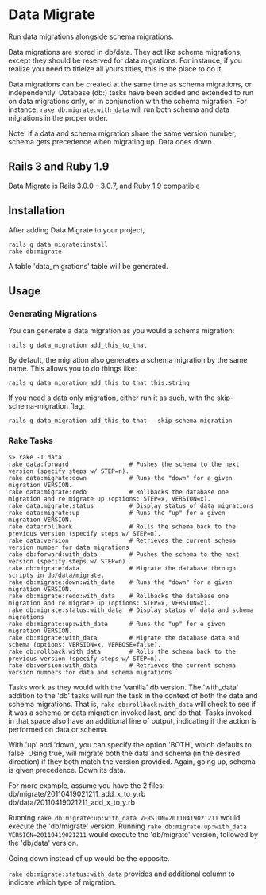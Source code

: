 Data Migrate
====

Run data migrations alongside schema migrations.

Data migrations are stored in db/data. They act like schema migrations, except they should be reserved for data migrations. For instance, if you realize you need to titleize all yours titles, this is the place to do it.

Data migrations can be created at the same time as schema migrations, or independently.  Database (db:) tasks have been added and extended to run on data migrations only, or in conjunction with the schema migration.  For instance, `rake db:migrate:with_data` will run both schema and data migrations in the proper order.

Note: If a data and schema migration share the same version number, schema gets precedence when migrating up. Data does down.

Rails 3 and Ruby 1.9
--------------------

Data Migrate is Rails 3.0.0 - 3.0.7,  and Ruby 1.9 compatible

Installation
------------
After adding Data Migrate to your project,

    rails g data_migrate:install
    rake db:migrate

A table 'data_migrations' table will be generated.

Usage
-----

### Generating Migrations

You can generate a data migration as you would a schema migration:

    rails g data_migration add_this_to_that

By default, the migration also generates a schema migration by the same name.
This allows you to do things like:

    rails g data_migration add_this_to_that this:string

If you need a data only migration, either run it as such, with the skip-schema-migration flag:

    rails g data_migration add_this_to_that --skip-schema-migration


### Rake Tasks

    $> rake -T data
    rake data:forward                 # Pushes the schema to the next version (specify steps w/ STEP=n).
    rake data:migrate:down            # Runs the "down" for a given migration VERSION.
    rake data:migrate:redo            # Rollbacks the database one migration and re migrate up (options: STEP=x, VERSION=x).
    rake data:migrate:status          # Display status of data migrations
    rake data:migrate:up              # Runs the "up" for a given migration VERSION.
    rake data:rollback                # Rolls the schema back to the previous version (specify steps w/ STEP=n).
    rake data:version                 # Retrieves the current schema version number for data migrations
    rake db:forward:with_data         # Pushes the schema to the next version (specify steps w/ STEP=n).
    rake db:migrate:data              # Migrate the database through scripts in db/data/migrate.
    rake db:migrate:down:with_data    # Runs the "down" for a given migration VERSION.
    rake db:migrate:redo:with_data    # Rollbacks the database one migration and re migrate up (options: STEP=x, VERSION=x).
    rake db:migrate:status:with_data  # Display status of data and schema migrations
    rake db:migrate:up:with_data      # Runs the "up" for a given migration VERSION.
    rake db:migrate:with_data         # Migrate the database data and schema (options: VERSION=x, VERBOSE=false).
    rake db:rollback:with_data        # Rolls the schema back to the previous version (specify steps w/ STEP=n).
    rake db:version:with_data         # Retrieves the current schema version numbers for data and schema migrations `

Tasks work as they would with the 'vanilla' db version.  The 'with_data' addition to the 'db' tasks will run the task in the context of both the data and schema migrations.  That is, `rake db:rollback:with_data` will check to see if it was a schema or data migration invoked last, and do that.  Tasks invoked in that space also have an additional line of output, indicating if the action is performed on data or schema.

With 'up' and 'down', you can specify the option 'BOTH', which defaults to false. Using true, will migrate both the data and schema (in the desired direction) if they both match the version provided.  Again, going up, schema is given precedence. Down its data.

For more example, assume you have the 2 files:
  db/migrate/20110419021211_add_x_to_y.rb
  db/data/20110419021211_add_x_to_y.rb

Running `rake db:migrate:up:with_data VERSION=20110419021211` would execute the 'db/migrate' version.
Running `rake db:migrate:up:with_data VERSION=20110419021211` would execute the 'db/migrate' version, followed by the 'db/data' version.

Going down instead of up would be the opposite.

`rake db:migrate:status:with_data` provides and additional column to indicate which type of migration.
